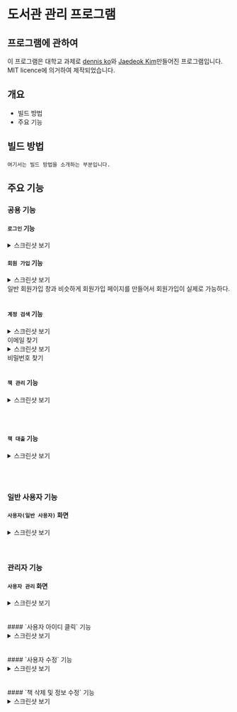 # 도서관 관리 프로그램

## 프로그램에 관하여

이 프로그램은 대학교 과제로 [dennis ko]와 [Jaedeok Kim]만들어진 프로그램입니다. MIT licence에 의거하여 제작되었습니다.

## 개요
- 빌드 방법
- 주요 기능

## 빌드 방법

```
여기서는 빌드 방법을 소개하는 부분입니다.
```

## 주요 기능

### 공용 기능
#### `로그인` 기능
<details>
  <summary>스크린샷 보기</summary>

  ![image](https://user-images.githubusercontent.com/50710829/173194665-ffa64501-52aa-4c34-9e66-578c5aadc0f8.png)
</details>

#### `회원 가입` 기능
<details>
  <summary>스크린샷 보기</summary>
  ![image](https://user-images.githubusercontent.com/50710829/173194676-53a3a273-2aa7-42a2-a874-506718f98853.png)
</details>
일반 회원가입 창과 비슷하게 회원가입 페이지를 만들어서 회원가입이 실제로 가능하다.<br /><br />

#### `계정 검색` 기능
<details>
  <summary>스크린샷 보기</summary>
  ![image](https://user-images.githubusercontent.com/50710829/173194682-09ba8b8b-ad15-4b43-8014-8f7de0b27ff5.png)
</details>
이메일 찾기
<details>
  <summary>스크린샷 보기</summary>
  ![image](https://user-images.githubusercontent.com/50710829/173194687-8639fecc-6941-464b-bf77-64e431485c92.png)
</details>
비밀번호 찾기
<br /><br />

#### `책 관리` 기능

<details>
  <summary>스크린샷 보기</summary>
  ![image](https://user-images.githubusercontent.com/50710829/173194692-178d7993-dfbc-40e3-b5ad-ba96e92013f4.png)
</details>

<br /><br />
#### `책 대출` 기능
<details>
  <summary>스크린샷 보기</summary>
  ![image](https://user-images.githubusercontent.com/50710829/173194694-25735577-1d59-4176-b6d1-19ed4ed333d4.png)
</details>

<br /><br />
### 일반 사용자 기능
#### `사용자(일반 사용자)` 화면
<details>
  <summary>스크린샷 보기</summary>
  ![image](https://user-images.githubusercontent.com/50710829/173194700-c703f915-0c5c-4064-977f-c34d99e83e8f.png)
</details>
<br /><br />

### 관리자 기능

#### `사용자 관리` 화면
<details>
  <summary>스크린샷 보기</summary>
  ![image](https://user-images.githubusercontent.com/50710829/173194703-3d94e2f5-168f-4943-acee-c7e04f581368.png)
</details>
<br /><br />
#### `사용자 아이디 클릭` 기능
<details>
  <summary>스크린샷 보기</summary>
  ![image](https://user-images.githubusercontent.com/50710829/173194707-41d8ff78-83fd-475c-8cbb-48df506cfd6c.png)
</details>
<br /><br />
#### `사용자 수정` 기능
<details>
  <summary>스크린샷 보기</summary>
  ![image](https://user-images.githubusercontent.com/50710829/173194718-c9ffa4d4-3bd7-4110-a491-9e1a3cb17f6d.png)
</details>
<br /><br />
#### `책 삭제 및 정보 수정` 기능
<details>
  <summary>스크린샷 보기</summary>
  ![image](https://user-images.githubusercontent.com/50710829/173194713-07f1b281-4cf7-4cc6-9e0d-9d9e3b09d78c.png)
</details>







[dennis ko]:https://github.com/dennis0324
[Jaedeok Kim]:https://github.com/jdeokkim
